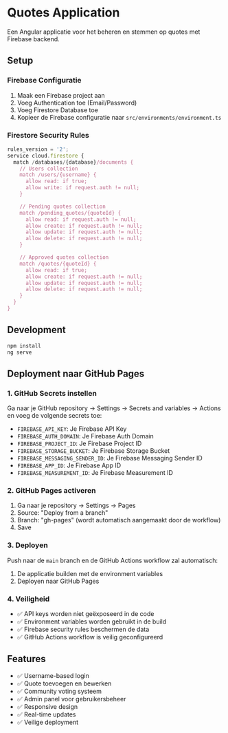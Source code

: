 # Quotes Application

Een Angular applicatie voor het beheren en stemmen op quotes met Firebase backend.

## Setup

### Firebase Configuratie

1. Maak een Firebase project aan
2. Voeg Authentication toe (Email/Password)
3. Voeg Firestore Database toe
4. Kopieer de Firebase configuratie naar `src/environments/environment.ts`

### Firestore Security Rules

```javascript
rules_version = '2';
service cloud.firestore {
  match /databases/{database}/documents {
    // Users collection
    match /users/{username} {
      allow read: if true;
      allow write: if request.auth != null;
    }

    // Pending quotes collection
    match /pending_quotes/{quoteId} {
      allow read: if request.auth != null;
      allow create: if request.auth != null;
      allow update: if request.auth != null;
      allow delete: if request.auth != null;
    }

    // Approved quotes collection
    match /quotes/{quoteId} {
      allow read: if true;
      allow create: if request.auth != null;
      allow update: if request.auth != null;
      allow delete: if request.auth != null;
    }
  }
}
```

## Development

```bash
npm install
ng serve
```

## Deployment naar GitHub Pages

### 1. GitHub Secrets instellen

Ga naar je GitHub repository → Settings → Secrets and variables → Actions en voeg de volgende secrets toe:

- `FIREBASE_API_KEY`: Je Firebase API Key
- `FIREBASE_AUTH_DOMAIN`: Je Firebase Auth Domain
- `FIREBASE_PROJECT_ID`: Je Firebase Project ID
- `FIREBASE_STORAGE_BUCKET`: Je Firebase Storage Bucket
- `FIREBASE_MESSAGING_SENDER_ID`: Je Firebase Messaging Sender ID
- `FIREBASE_APP_ID`: Je Firebase App ID
- `FIREBASE_MEASUREMENT_ID`: Je Firebase Measurement ID

### 2. GitHub Pages activeren

1. Ga naar je repository → Settings → Pages
2. Source: "Deploy from a branch"
3. Branch: "gh-pages" (wordt automatisch aangemaakt door de workflow)
4. Save

### 3. Deployen

Push naar de `main` branch en de GitHub Actions workflow zal automatisch:
1. De applicatie builden met de environment variables
2. Deployen naar GitHub Pages

### 4. Veiligheid

- ✅ API keys worden niet geëxposeerd in de code
- ✅ Environment variables worden gebruikt in de build
- ✅ Firebase security rules beschermen de data
- ✅ GitHub Actions workflow is veilig geconfigureerd

## Features

- ✅ Username-based login
- ✅ Quote toevoegen en bewerken
- ✅ Community voting systeem
- ✅ Admin panel voor gebruikersbeheer
- ✅ Responsive design
- ✅ Real-time updates
- ✅ Veilige deployment
